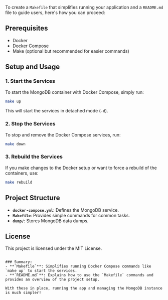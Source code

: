 To create a `Makefile` that simplifies running your application and a `README.md` file to guide users, here's how you can proceed:

## Prerequisites

- Docker
- Docker Compose
- Make (optional but recommended for easier commands)

## Setup and Usage

### 1. Start the Services

To start the MongoDB container with Docker Compose, simply run:

```bash
make up
```

This will start the services in detached mode (`-d`).

### 2. Stop the Services

To stop and remove the Docker Compose services, run:

```bash
make down
```

### 3. Rebuild the Services

If you make changes to the Docker setup or want to force a rebuild of the containers, use:

```bash
make rebuild
```


## Project Structure

- **`docker-compose.yml`**: Defines the MongoDB service.
- **`Makefile`**: Provides simple commands for common tasks.
- **`dump/`**: Stores MongoDB data dumps.

## License

This project is licensed under the MIT License.
```

### Summary:
- **`Makefile`**: Simplifies running Docker Compose commands like `make up` to start the services.
- **`README.md`**: Explains how to use the `Makefile` commands and provides an overview of the project setup.

With these in place, running the app and managing the MongoDB instance is much simpler!